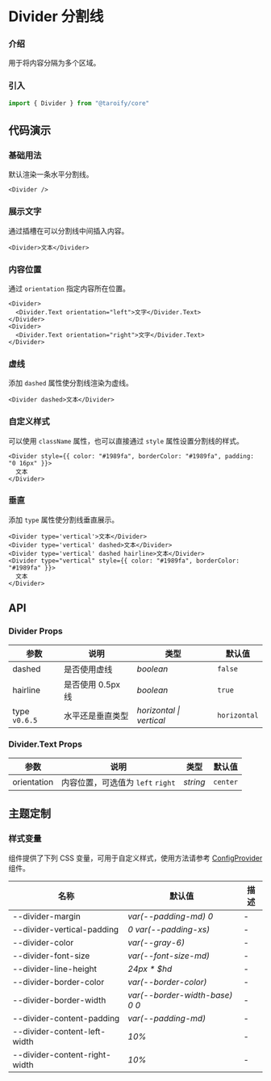 # Divider 分割线

### 介绍

用于将内容分隔为多个区域。

### 引入

```ts
import { Divider } from "@taroify/core"
```

## 代码演示

### 基础用法

默认渲染一条水平分割线。

```tsx
<Divider />
```

### 展示文字

通过插槽在可以分割线中间插入内容。

```tsx
<Divider>文本</Divider>
```

### 内容位置

通过 `orientation` 指定内容所在位置。

```tsx
<Divider>
  <Divider.Text orientation="left">文字</Divider.Text>
</Divider>
<Divider>
  <Divider.Text orientation="right">文字</Divider.Text>
</Divider>
```

### 虚线

添加 `dashed` 属性使分割线渲染为虚线。

```tsx
<Divider dashed>文本</Divider>
```

### 自定义样式

可以使用 `className` 属性，也可以直接通过 `style` 属性设置分割线的样式。

```tsx
<Divider style={{ color: "#1989fa", borderColor: "#1989fa", padding: "0 16px" }}>
  文本
</Divider>
```

### 垂直

添加 `type` 属性使分割线垂直展示。

```tsx
<Divider type='vertical'>文本</Divider>
<Divider type='vertical' dashed>文本</Divider>
<Divider type='vertical' dashed hairline>文本</Divider>
<Divider type="vertical" style={{ color: "#1989fa", borderColor: "#1989fa" }}>
  文本
</Divider>
```

## API

### Divider Props

| 参数       | 说明           | 类型        | 默认值     |
|----------|--------------|-----------|---------|
| dashed   | 是否使用虚线       | _boolean_ | `false` |
| hairline | 是否使用 0.5px 线 | _boolean_ | `true`  |
| type `v0.6.5` | 水平还是垂直类型 | _horizontal \| vertical_ | `horizontal`  |

### Divider.Text Props

| 参数          | 说明                       | 类型       | 默认值      |
|-------------|--------------------------|----------|----------|
| orientation | 内容位置，可选值为 `left` `right` | _string_ | `center` |

## 主题定制

### 样式变量

组件提供了下列 CSS 变量，可用于自定义样式，使用方法请参考 [ConfigProvider](/components/config-provider/) 组件。

| 名称                            | 默认值                            | 描述  |
|-------------------------------|--------------------------------|-----|
| --divider-margin              | _var(--padding-md) 0_          | -   |
| --divider-vertical-padding    | _0 var(--padding-xs)_          | -   |
| --divider-color               | _var(--gray-6)_                | -   |
| --divider-font-size           | _var(--font-size-md)_          | -   |
| --divider-line-height         | _24px * $hd_                   | -   |
| --divider-border-color        | _var(--border-color)_          | -   |
| --divider-border-width        | _var(--border-width-base) 0 0_ | -   |
| --divider-content-padding     | _var(--padding-md)_            | -   |
| --divider-content-left-width  | _10%_                          | -   |
| --divider-content-right-width | _10%_                          | -   |
